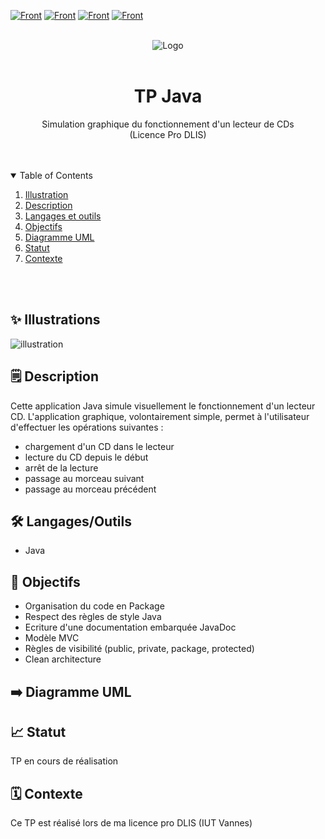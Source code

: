 [![Front](https://img.shields.io/badge/DesignPattern-pubsub-green?style=flat)](https://)
[![Front](https://img.shields.io/badge/Language-Javascript-f5e11b?style=flat)](https://)
[![Front](https://img.shields.io/badge/Development-TDD-blue?style=flat)](https://)
[![Front](https://img.shields.io/badge/Context-TestTechnique-red?style=flat)](https://)



<br/>
<div align="center">
    <img src="pubsub.png" alt="Logo">
    <br/>
    <br/>
    <h1 align="center">TP Java</h1>
</div>
  <p align="center">
    Simulation graphique du fonctionnement d'un lecteur de CDs 
    <br />(Licence Pro DLIS)
    <br />
  </p>


<br/>
<br/>

<!-- TABLE OF CONTENTS -->
<details open="open">
  <summary>Table of Contents</summary>

  <ol>
    <li><a href="#illustrations">Illustration</a></li>
    <li><a href="#description">Description</a></li>
    <li><a href="#langages">Langages et outils</a></li>
    <li><a href="#objectifs">Objectifs</a></li>
    <li><a href="#uml">Diagramme UML</a></li>
    <li><a href="#statut">Statut</a></li>
    <li><a href="#contexte">Contexte</a></li>
  </ol>
</details>

<br>
<br>



## ✨ Illustrations <a id="illustrations"></a>
![illustration](src/main/resources/images/screenshot1.png)


## 🗒 Description <a id="description"></a>
Cette application Java simule visuellement le fonctionnement d'un lecteur CD. 
L'application graphique, volontairement simple, permet à l'utilisateur d'effectuer les opérations suivantes :
- chargement d'un CD dans le lecteur
- lecture du CD depuis le début
- arrêt de la lecture
- passage au morceau suivant
- passage au morceau précédent


## 🛠 Langages/Outils <a id="langages"></a>
- Java


## 🎯 Objectifs <a id="objectifs"></a>
- Organisation du code en Package
- Respect des règles de style Java
- Ecriture d'une documentation embarquée JavaDoc
- Modèle MVC
- Règles de visibilité (public, private, package, protected)
- Clean architecture

## ➡️ Diagramme UML <a id="uml"></a>




## 📈 Statut <a id="statut"></a>

TP en cours de réalisation


## 🗓 Contexte <a id="contexte"> </a>

Ce TP est réalisé lors de ma licence pro DLIS (IUT Vannes)

